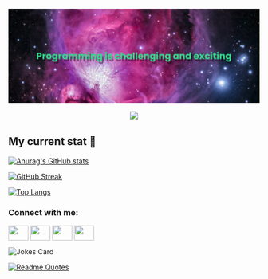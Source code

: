 ![Banner - Programming is challenging and exciting](./pictures/banner.png)

<!-- running svg -->
<p align="center">
  <a href="https://git.io/typing-svg"><img src="https://readme-typing-svg.demolab.com?font=Fira+Code&weight=500&size=25&pause=1000&color=8A3BF7&center=true&vCenter=true&width=600&lines=Hello%2C+my+name+is+Linh+Nguyen+Le;Welcome+to+my+profile!!!"/></a>
</p>

## My current stat :star2:

<!-- github stat -->
[![Anurag's GitHub stats](https://github-readme-stats.vercel.app/api?username=LinhNguyenLe2109&count_private=true&show_icons=true&theme=merko&hide=prs,issues&card_width=450)](https://github.com/anuraghazra/github-readme-stats)

<!-- Github streak -->
[![GitHub Streak](https://github-readme-streak-stats.herokuapp.com?user=LinhNguyenLe2109&theme=merko&date_format=M%20j%5B%2C%20Y%5D)](https://git.io/streak-stats)

<!-- github top language -->
[![Top Langs](https://github-readme-stats.vercel.app/api/top-langs/?username=LinhNguyenLe2109)](https://github.com/anuraghazra/github-readme-stats)

<!-- Link for contact -->
<h3 align="left">Connect with me:</h3>
<p align="left">
<a href="your link" target="blank"><img align="center" src="https://cdn.jsdelivr.net/npm/simple-icons@3.0.1/icons/twitter.svg" alt="" height="30" width="40" /></a>
<a href="your link" target="blank"><img align="center" src="https://cdn.jsdelivr.net/npm/simple-icons@3.0.1/icons/linkedin.svg" alt="" height="30" width="40" /></a>
<a href="your link" target="blank"><img align="center" src="https://cdn.jsdelivr.net/npm/simple-icons@3.0.1/icons/instagram.svg" alt="" height="30" width="40" /></a>
<a href="your link" target="blank"><img align="center" src="https://cdn.jsdelivr.net/npm/simple-icons@3.0.1/icons/youtube.svg" alt="" height="30" width="40" /></a>
</p>

<!-- joke generator -->
<!-- Markdown -->

![Jokes Card](https://readme-jokes.vercel.app/api?theme=merko)


<!-- quote generator -->
[![Readme Quotes](https://quotes-github-readme.vercel.app/api?type=horizontal&theme=merko)](https://github.com/piyushsuthar/github-readme-quotes)


<!-- collapsed section -->
<!-- <details>

<summary>Tips for collapsed sections</summary>

### You can add a header

You can add text within a collapsed section. 

You can add an image or a code block, too.

```ruby
   puts "Hello World"
```

</details> -->